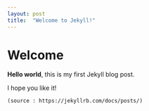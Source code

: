 ```yaml
---
layout: post
title:  "Welcome to Jekyll!"
---
```


# Welcome

**Hello world**, this is my first Jekyll blog post.

I hope you like it!

`(source : https://jekyllrb.com/docs/posts/)`
